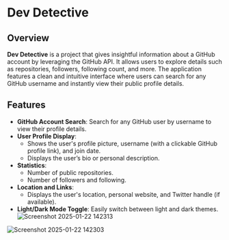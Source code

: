 # Dev Detective

## Overview

**Dev Detective** is a project that gives insightful information about a GitHub account by leveraging the GitHub API. It allows users to explore details such as repositories, followers, following count, and more. The application features a clean and intuitive interface where users can search for any GitHub username and instantly view their public profile details.

## Features

- **GitHub Account Search**: Search for any GitHub user by username to view their profile details.
- **User Profile Display**:
  - Shows the user's profile picture, username (with a clickable GitHub profile link), and join date.
  - Displays the user’s bio or personal description.
- **Statistics**:
  - Number of public repositories.
  - Number of followers and following.
- **Location and Links**:
  - Displays the user's location, personal website, and Twitter handle (if available).
- **Light/Dark Mode Toggle**: Easily switch between light and dark themes.
![Screenshot 2025-01-22 142313](https://github.com/user-attachments/assets/796ea43d-580a-496a-9378-943f43562161)

![Screenshot 2025-01-22 142303](https://github.com/user-attachments/assets/77faf2f6-dfb6-4345-85b2-692757b39c2a)
